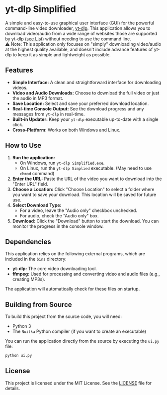# yt-dlp Simplified

A simple and easy-to-use graphical user interface (GUI) for the powerful command-line video downloader, [yt-dlp](https://github.com/yt-dlp/yt-dlp). This application allows you to download video/audio from a wide range of websites those are supported by yt-dlp [(see List)](https://github.com/yt-dlp/yt-dlp/blob/master/supportedsites.md) without needing to use the command line.  
⚠️ Note: This application only focuses on "simply" downloading video/audio at the highest quality available, and doesn't include advance features of yt-dlp to keep it as simple and lightweight as possible.

## Features

- **Simple Interface:** A clean and straightforward interface for downloading videos.
- **Video and Audio Downloads:** Choose to download the full video or just the audio in MP3 format.
- **Save Location:** Select and save your preferred download location.
- **Real-time Console Output:** See the download progress and any messages from `yt-dlp` in real-time.
- **Built-in Updater:** Keep your `yt-dlp` executable up-to-date with a single click.
- **Cross-Platform:** Works on both Windows and Linux.

## How to Use

1.  **Run the application:**
    -   On Windows, run `yt-dlp Simplified.exe`.
    -   On Linux, run the `yt-dlp Simplied` executable. (May need to use `chmod` command)
2.  **Enter the URL:** Paste the URL of the video you want to download into the "Enter URL" field.
3.  **Choose a Location:** Click "Choose Location" to select a folder where you want to save your download. This location will be saved for future use.
4.  **Select Download Type:**
    -   For a video, leave the "Audio only" checkbox unchecked.
    -   For audio, check the "Audio only" box.
5.  **Download:** Click the "Download" button to start the download. You can monitor the progress in the console window.

## Dependencies

This application relies on the following external programs, which are included in the `bins` directory:

-   **yt-dlp:** The core video downloading tool.
-   **ffmpeg:** Used for processing and converting video and audio files (e.g., creating MP3s).

The application will automatically check for these files on startup.

## Building from Source

To build this project from the source code, you will need:

-   Python 3
-   The `Nuitka` Python compiler (if you want to create an executable)

You can run the application directly from the source by executing the `ui.py` file:

```bash
python ui.py
```

## License

This project is licensed under the MIT License. See the [LICENSE](LICENSE) file for details.

